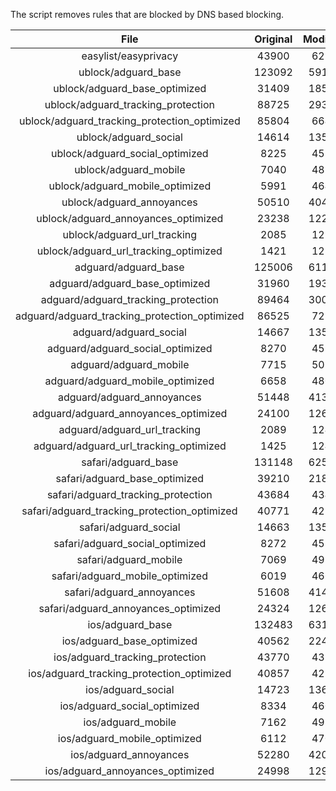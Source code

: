 The script removes rules that are blocked by DNS based blocking.


| File | Original | Modified |
|:----:|:-----:|:-----:|
| easylist/easyprivacy | 43900 | 6215 |
| ublock/adguard_base | 123092 | 59143 |
| ublock/adguard_base_optimized | 31409 | 18516 |
| ublock/adguard_tracking_protection | 88725 | 29315 |
| ublock/adguard_tracking_protection_optimized | 85804 | 6647 |
| ublock/adguard_social | 14614 | 13534 |
| ublock/adguard_social_optimized | 8225 | 4553 |
| ublock/adguard_mobile | 7040 | 4875 |
| ublock/adguard_mobile_optimized | 5991 | 4640 |
| ublock/adguard_annoyances | 50510 | 40495 |
| ublock/adguard_annoyances_optimized | 23238 | 12217 |
| ublock/adguard_url_tracking | 2085 | 1239 |
| ublock/adguard_url_tracking_optimized | 1421 | 1236 |
| adguard/adguard_base | 125006 | 61157 |
| adguard/adguard_base_optimized | 31960 | 19371 |
| adguard/adguard_tracking_protection | 89464 | 30000 |
| adguard/adguard_tracking_protection_optimized | 86525 | 7288 |
| adguard/adguard_social | 14667 | 13595 |
| adguard/adguard_social_optimized | 8270 | 4597 |
| adguard/adguard_mobile | 7715 | 5050 |
| adguard/adguard_mobile_optimized | 6658 | 4804 |
| adguard/adguard_annoyances | 51448 | 41356 |
| adguard/adguard_annoyances_optimized | 24100 | 12628 |
| adguard/adguard_url_tracking | 2089 | 1244 |
| adguard/adguard_url_tracking_optimized | 1425 | 1241 |
| safari/adguard_base | 131148 | 62587 |
| safari/adguard_base_optimized | 39210 | 21895 |
| safari/adguard_tracking_protection | 43684 | 4344 |
| safari/adguard_tracking_protection_optimized | 40771 | 4251 |
| safari/adguard_social | 14663 | 13585 |
| safari/adguard_social_optimized | 8272 | 4587 |
| safari/adguard_mobile | 7069 | 4911 |
| safari/adguard_mobile_optimized | 6019 | 4666 |
| safari/adguard_annoyances | 51608 | 41447 |
| safari/adguard_annoyances_optimized | 24324 | 12697 |
| ios/adguard_base | 132483 | 63104 |
| ios/adguard_base_optimized | 40562 | 22414 |
| ios/adguard_tracking_protection | 43770 | 4352 |
| ios/adguard_tracking_protection_optimized | 40857 | 4259 |
| ios/adguard_social | 14723 | 13617 |
| ios/adguard_social_optimized | 8334 | 4601 |
| ios/adguard_mobile | 7162 | 4952 |
| ios/adguard_mobile_optimized | 6112 | 4704 |
| ios/adguard_annoyances | 52280 | 42014 |
| ios/adguard_annoyances_optimized | 24998 | 12982 |